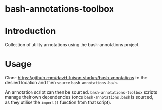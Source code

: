 # bash-annotations-toolbox

# Introduction
Collection of utility annotations using the bash-annotations project.

# Usage
Clone https://github.com/david-luison-starkey/bash-annotations to the desired location and then `source` `bash-annotations.bash`.

An annotation script can then be sourced. `bash-annotations-toolbox` scripts manage their own dependencies (once `bash-annotations.bash` is sourced, as they utilise the `import()` function from that script).